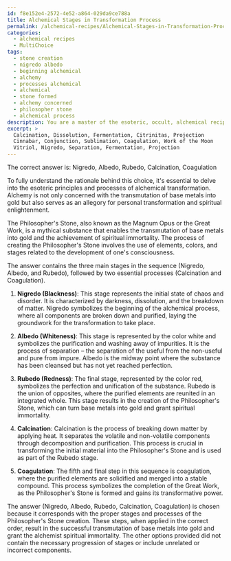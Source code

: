 ```yaml
---
id: f8e152e4-2572-4e52-a864-029da9ce788a
title: Alchemical Stages in Transformation Process
permalink: /alchemical-recipes/Alchemical-Stages-in-Transformation-Process/
categories:
  - alchemical recipes
  - MultiChoice
tags:
  - stone creation
  - nigredo albedo
  - beginning alchemical
  - alchemy
  - processes alchemical
  - alchemical
  - stone formed
  - alchemy concerned
  - philosopher stone
  - alchemical process
description: You are a master of the esoteric, occult, alchemical recipes and education, you have written many textbooks on the subject. Respond to the multiple choice question first with the answer, then, fully explain the context of your rational, reasoning, and chain of thought in coming to the determination you have for that answer. Explain related concepts, formulas, or historical context relevant to this conclusion, giving a lesson on the topic to explain the reasoning afterwards.
excerpt: >
  Calcination, Dissolution, Fermentation, Citrinitas, Projection
  Cinnabar, Conjunction, Sublimation, Coagulation, Work of the Moon
  Vitriol, Nigredo, Separation, Fermentation, Projection
---
```

The correct answer is: Nigredo, Albedo, Rubedo, Calcination, Coagulation

To fully understand the rationale behind this choice, it's essential to delve into the esoteric principles and processes of alchemical transformation. Alchemy is not only concerned with the transmutation of base metals into gold but also serves as an allegory for personal transformation and spiritual enlightenment.

The Philosopher's Stone, also known as the Magnum Opus or the Great Work, is a mythical substance that enables the transmutation of base metals into gold and the achievement of spiritual immortality. The process of creating the Philosopher's Stone involves the use of elements, colors, and stages related to the development of one's consciousness.

The answer contains the three main stages in the sequence (Nigredo, Albedo, and Rubedo), followed by two essential processes (Calcination and Coagulation).

1. **Nigredo (Blackness)**: This stage represents the initial state of chaos and disorder. It is characterized by darkness, dissolution, and the breakdown of matter. Nigredo symbolizes the beginning of the alchemical process, where all components are broken down and purified, laying the groundwork for the transformation to take place.

2. **Albedo (Whiteness)**: This stage is represented by the color white and symbolizes the purification and washing away of impurities. It is the process of separation – the separation of the useful from the non-useful and pure from impure. Albedo is the midway point where the substance has been cleansed but has not yet reached perfection.

3. **Rubedo (Redness)**: The final stage, represented by the color red, symbolizes the perfection and unification of the substance. Rubedo is the union of opposites, where the purified elements are reunited in an integrated whole. This stage results in the creation of the Philosopher's Stone, which can turn base metals into gold and grant spiritual immortality.

4. **Calcination**: Calcination is the process of breaking down matter by applying heat. It separates the volatile and non-volatile components through decomposition and purification. This process is crucial in transforming the initial material into the Philosopher's Stone and is used as part of the Rubedo stage.

5. **Coagulation**: The fifth and final step in this sequence is coagulation, where the purified elements are solidified and merged into a stable compound. This process symbolizes the completion of the Great Work, as the Philosopher's Stone is formed and gains its transformative power.

The answer (Nigredo, Albedo, Rubedo, Calcination, Coagulation) is chosen because it corresponds with the proper stages and processes of the Philosopher's Stone creation. These steps, when applied in the correct order, result in the successful transmutation of base metals into gold and grant the alchemist spiritual immortality. The other options provided did not contain the necessary progression of stages or include unrelated or incorrect components.
